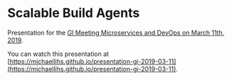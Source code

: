 Scalable Build Agents
=====================

Presentation for the [GI Meeting Microservices and DevOps on March 11th, 2019](https://ak-msdo.gi.de/veranstaltungen/naechste-veranstaltungen/5-treffen-1112032019-stuttgart.html).

You can watch this presentation at [https://michaellihs.github.io/presentation-gi-2019-03-11](https://michaellihs.github.io/presentation-gi-2019-03-11).


